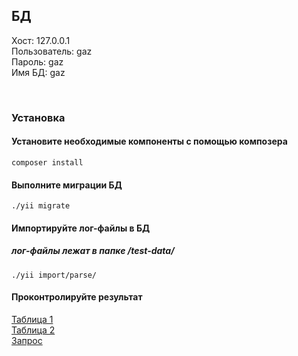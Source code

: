 <h2>БД</h2>

Хост: 127.0.0.1<br>
Пользователь: gaz<br>
Пароль: gaz<br>
Имя БД: gaz<br>

<br>
<h3>Установка</h3>

<h4>Установите необходимые компоненты с помощью композера</h4>

<code>composer install</code>

<h4>Выполните миграции БД</h4>

<code>./yii migrate</code>

<h4>Импортируйте лог-файлы в БД</h4>
<h5>лог-файлы лежат в папке /test-data/</h5>

<code>./yii import/parse/</code>

<h4>Проконтролируйте результат</h4>

<a href="/site/table1">Таблица 1</a><br>
<a href="/site/table2">Таблица 2</a><br>
<a href="/site/query">Запрос</a><br>

